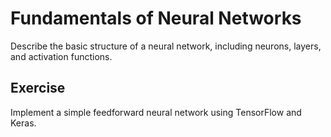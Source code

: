 # Fundamentals of Neural Networks

Describe the basic structure of a neural network, including neurons, layers, and activation functions.

## Exercise

Implement a simple feedforward neural network using TensorFlow and Keras.
